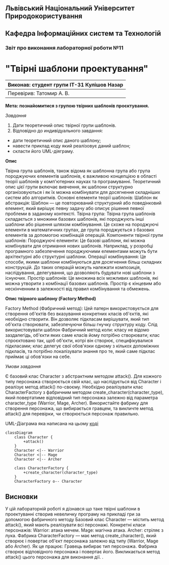 ## Львівський Національний Університет Природокористування
## Кафедра Інформаційних систем та Технологій



### Звіт про виконання лабораторної роботи №11
# "Твірні шаблони проектування"



| Виконав: студент групи ІТ-31 Кулішов Назар     |
|----------------------------------------------|
| Перевірив: Татомир А. В.      |


**Мета: познайомитися з групою твірних шаблонів проєктування.**


*Завдання*

1. Дати теоретичний опис твірної групи шаблонів.
2. Відповідно до индивідуального завдання:
- дати теоретичний опис даного шаблону;
- навести приклад коду який реалізовує даний шаблон;
- скласти його UML-діяграму.

**Опис**
 
 Твірна група шаблонів, також відома як шаблонна група або група породжуючих елементів шаблонів, є важливою концепцією в області теорії шаблонів у комп'ютерних науках та програмуванні. Теоретичний опис цієї групи включає вивчення, як шаблони структурно організовуються і як їх можна комбінувати для досягнення складніших систем або алгоритмів.
 Основні елементи теорії шаблонів:
Шаблон як абстракція: Шаблон — це повторюваний структурний або поведінковий елемент, який вирішує певну задачу або описує рішення певної проблеми в заданому контексті.
 Твірна група: Твірна група шаблонів складається з множини базових шаблонів, які породжують інші шаблони або рішення шляхом комбінування. Це схоже на породжуючі елементи в математичних групах, де група породжується з базових елементів за допомогою комбінацій операцій.
  Компоненти твірної групи шаблонів:
 Породжуючі елементи: Це базові шаблони, які можна комбінувати для отримання нових шаблонів. Наприклад, у розробці програмного забезпечення породжуючими елементами можуть бути архітектурні або структурні шаблони.
 Операції комбінування: Це способи, якими шаблони комбінуються для досягнення більш складних конструкцій. До таких операцій можуть належати композиція, наслідування, делегування, що дозволяють будувати нові шаблони з існуючих.
 Простір шаблонів: Це множина всіх можливих шаблонів, які можна утворити з комбінації базових шаблонів. Простір є кінцевим або нескінченним в залежності від правил комбінування та обмежень.

**Опис твірного шаблону (Factory Method)**

Factory Method (Фабричний метод):
Цей патерн використовується для створення об'єктів без вказування конкретних класів об'єктів, які необхідно створити. Він дозволяє підкласам вирішувати, який тип об'єкта створювати, забезпечуючи більш гнучку структуру коду.
Слід використовувати шаблон Фабричний метод коли:
класу не відомо заздалегідь, об'єкти яких саме класів йому потрібно створювати;
клас спроєктовано так, щоб об'єкти, котрі він створює, специфікувалися підкласами;
клас делегує свої обов'язки одному з кількох допоміжних підкласів, та потрібно локалізувати знання про те, який саме підклас приймає ці обов'язки на себе.

*Умови завдання*

Є базовий клас Character з абстрактним методом attack().
Для кожного типу персонажа створюється свій клас, що наслідується від Character і реалізує метод attack() по-своєму.
Необхідно реалізувати клас CharacterFactory з фабричним методом create_character(character_type), який повертатиме відповідний тип персонажа залежно від параметра character_type (Warrior, Mage, Archer).
Використайте фабрику для створення персонажа, що вибирається гравцем, та викличте метод attack() для перевірки, чи створюється персонаж правильно.

UML-Діаграма яка написана на цьому  [коді](./lab11.py)

```mermaid 
classDiagram
    class Character {
        +attack()
    }
    Character <|-- Warrior
    Character <|-- Mage
    Character <|-- Archer
    
    class CharacterFactory {
        +create_character(character_type)
    }
    CharacterFactory o-- Character
```

## Висновки

У цій лабораторній роботі я дізнався що таке твірні шаблони в проектуванні створив невеличку програму на прикладі гри за допомогою фабричного методу Базовий клас Character — містить метод attack(), який мають реалізувати всі персонажі.
Конкретні класи персонажів:
Warrior: атака мечем.
Mage: магічна атака.
Archer: стріляє з лука.
Фабрика CharacterFactory — має метод create_character(), який створює і повертає об'єкт персонажа залежно від типу (Warrior, Mage або Archer).
Як це працює:
Гравець вибирає тип персонажа.
Фабрика створює відповідного персонажа і повертає його.
Викликається метод attack() цього персонажа для виконання дії.
.


